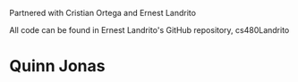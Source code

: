 Partnered with Cristian Ortega and Ernest Landrito

All code can be found in Ernest Landrito's GitHub repository, cs480Landrito

Quinn Jonas
==========

